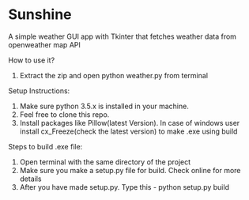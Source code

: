 <h1>Sunshine</h1>
A simple weather GUI app with Tkinter that fetches weather data from openweather map API

How to use it?
1. Extract the zip and open python weather.py from terminal

Setup Instructions:
1. Make sure python 3.5.x is installed in your machine.
2. Feel free to clone this repo.
3. Install packages like Pillow(latest Version). In case of windows user install cx_Freeze(check the latest version) to make .exe using build

Steps to build .exe file:
1. Open terminal with the same directory of the project
2. Make sure you make a setup.py file for build. Check online for more details
3. After you have made setup.py. Type this - python setup.py build
